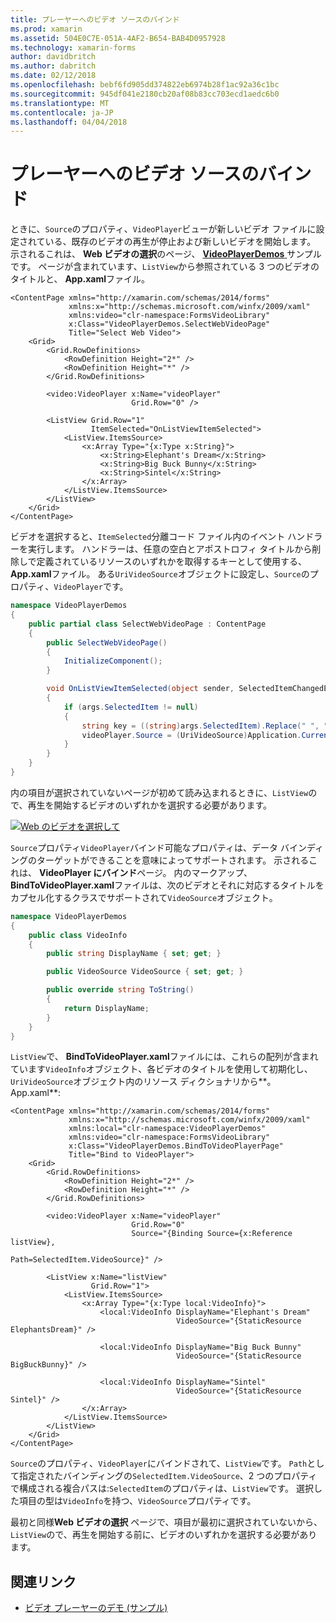```yaml
---
title: プレーヤーへのビデオ ソースのバインド
ms.prod: xamarin
ms.assetid: 504E0C7E-051A-4AF2-B654-BAB4D0957928
ms.technology: xamarin-forms
author: davidbritch
ms.author: dabritch
ms.date: 02/12/2018
ms.openlocfilehash: bebf6fd905dd374822eb6974b28f1ac92a36c1bc
ms.sourcegitcommit: 945df041e2180cb20af08b83cc703ecd1aedc6b0
ms.translationtype: MT
ms.contentlocale: ja-JP
ms.lasthandoff: 04/04/2018
---
```

# <a name="binding-video-sources-to-the-player"></a>プレーヤーへのビデオ ソースのバインド

ときに、`Source`のプロパティ、`VideoPlayer`ビューが新しいビデオ ファイルに設定されている、既存のビデオの再生が停止および新しいビデオを開始します。 示されるこれは、 **Web ビデオの選択**のページ、 [ **VideoPlayerDemos** ](https://developer.xamarin.com/samples/xamarin-forms/customrenderers/VideoPlayerDemos/)サンプルです。 ページが含まれています、`ListView`から参照されている 3 つのビデオのタイトルと、 **App.xaml**ファイル。

```xaml
<ContentPage xmlns="http://xamarin.com/schemas/2014/forms"
             xmlns:x="http://schemas.microsoft.com/winfx/2009/xaml"
             xmlns:video="clr-namespace:FormsVideoLibrary"
             x:Class="VideoPlayerDemos.SelectWebVideoPage"
             Title="Select Web Video">
    <Grid>
        <Grid.RowDefinitions>
            <RowDefinition Height="2*" />
            <RowDefinition Height="*" />
        </Grid.RowDefinitions>
        
        <video:VideoPlayer x:Name="videoPlayer"
                           Grid.Row="0" />

        <ListView Grid.Row="1"
                  ItemSelected="OnListViewItemSelected">
            <ListView.ItemsSource>
                <x:Array Type="{x:Type x:String}">
                    <x:String>Elephant's Dream</x:String>
                    <x:String>Big Buck Bunny</x:String>
                    <x:String>Sintel</x:String>
                </x:Array>
            </ListView.ItemsSource>
        </ListView>
    </Grid>
</ContentPage>
```

ビデオを選択すると、`ItemSelected`分離コード ファイル内のイベント ハンドラーを実行します。 ハンドラーは、任意の空白とアポストロフィ タイトルから削除しで定義されているリソースのいずれかを取得するキーとして使用する、 **App.xaml**ファイル。 ある`UriVideoSource`オブジェクトに設定し、`Source`のプロパティ、`VideoPlayer`です。

```csharp
namespace VideoPlayerDemos
{
    public partial class SelectWebVideoPage : ContentPage
    {
        public SelectWebVideoPage()
        {
            InitializeComponent();
        }

        void OnListViewItemSelected(object sender, SelectedItemChangedEventArgs args)
        {
            if (args.SelectedItem != null)
            {
                string key = ((string)args.SelectedItem).Replace(" ", "").Replace("'", "");
                videoPlayer.Source = (UriVideoSource)Application.Current.Resources[key];
            }
        }
    }
}
```

内の項目が選択されていないページが初めて読み込まれるときに、`ListView`ので、再生を開始するビデオのいずれかを選択する必要があります。

[![Web のビデオを選択して](source-bindings-images/selectwebvideo-small.png "Web ビデオを選択して")](source-bindings-images/selectwebvideo-large.png#lightbox "Web ビデオ を選択")

`Source`プロパティ`VideoPlayer`バインド可能なプロパティは、データ バインディングのターゲットができることを意味によってサポートされます。 示されるこれは、 **VideoPlayer にバインド**ページ。 内のマークアップ、 **BindToVideoPlayer.xaml**ファイルは、次のビデオとそれに対応するタイトルをカプセル化するクラスでサポートされて`VideoSource`オブジェクト。

```csharp
namespace VideoPlayerDemos
{
    public class VideoInfo
    {
        public string DisplayName { set; get; }

        public VideoSource VideoSource { set; get; }

        public override string ToString()
        {
            return DisplayName;
        }
    }
}
```

`ListView`で、 **BindToVideoPlayer.xaml**ファイルには、これらの配列が含まれています`VideoInfo`オブジェクト、各ビデオのタイトルを使用して初期化し、`UriVideoSource`オブジェクト内のリソース ディクショナリから**。App.xaml**:

```xaml
<ContentPage xmlns="http://xamarin.com/schemas/2014/forms"
             xmlns:x="http://schemas.microsoft.com/winfx/2009/xaml"
             xmlns:local="clr-namespace:VideoPlayerDemos"
             xmlns:video="clr-namespace:FormsVideoLibrary"
             x:Class="VideoPlayerDemos.BindToVideoPlayerPage"
             Title="Bind to VideoPlayer">
    <Grid>
        <Grid.RowDefinitions>
            <RowDefinition Height="2*" />
            <RowDefinition Height="*" />
        </Grid.RowDefinitions>

        <video:VideoPlayer x:Name="videoPlayer"
                           Grid.Row="0"
                           Source="{Binding Source={x:Reference listView},
                                            Path=SelectedItem.VideoSource}" />

        <ListView x:Name="listView"
                  Grid.Row="1">
            <ListView.ItemsSource>
                <x:Array Type="{x:Type local:VideoInfo}">
                    <local:VideoInfo DisplayName="Elephant's Dream"
                                     VideoSource="{StaticResource ElephantsDream}" />

                    <local:VideoInfo DisplayName="Big Buck Bunny"
                                     VideoSource="{StaticResource BigBuckBunny}" />

                    <local:VideoInfo DisplayName="Sintel"
                                     VideoSource="{StaticResource Sintel}" />
                </x:Array>
            </ListView.ItemsSource>
        </ListView>
    </Grid>
</ContentPage>
```

`Source`のプロパティ、`VideoPlayer`にバインドされて、`ListView`です。 `Path`として指定されたバインディングの`SelectedItem.VideoSource`、2 つのプロパティで構成される複合パスは:`SelectedItem`のプロパティは、`ListView`です。 選択した項目の型は`VideoInfo`を持つ、`VideoSource`プロパティです。

最初と同様**Web ビデオの選択** ページで、項目が最初に選択されていないから、`ListView`ので、再生を開始する前に、ビデオのいずれかを選択する必要があります。


## <a name="related-links"></a>関連リンク

- [ビデオ プレーヤーのデモ (サンプル)](https://developer.xamarin.com/samples/xamarin-forms/customrenderers/VideoPlayerDemos/)
